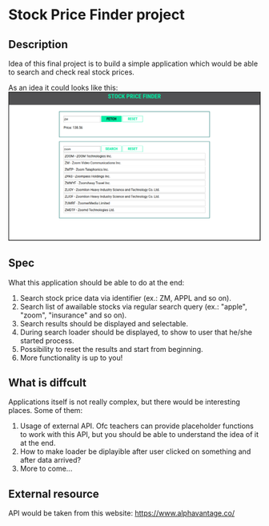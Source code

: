 # Stock Price Finder project

## Description
Idea of this final project is to build a simple application which would be able to search and check real stock prices.

As an idea it could looks like this:
![previvew](stockprice-example.png)

## Spec
What this application should be able to do at the end:

1. Search stock price data via identifier (ex.: ZM, APPL and so on).
2. Search list of awailable stocks via regular search query (ex.: "apple", "zoom", "insurance" and so on).
3. Search results should be displayed and selectable.
4. During search loader should be displayed, to show to user that he/she started process.
5. Possibility to reset the results and start from beginning.
6. More functionality is up to you!

## What is diffcult
Applications itself is not really complex, but there would be interesting places. Some of them:

1. Usage of external API. Ofc teachers can provide placeholder functions to work with this API, but you should be able to understand the idea of it at the end.
2. How to make loader be diplayible after user clicked on something and after data arrived?
3. More to come...

## External resource
API would be taken from this website: https://www.alphavantage.co/